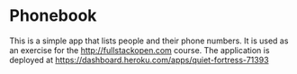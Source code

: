 # Phonebook
This is a simple app that lists people and their phone numbers. It is used as an exercise for the http://fullstackopen.com course.
The application is deployed at https://dashboard.heroku.com/apps/quiet-fortress-71393

